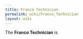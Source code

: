 ```yaml
---
title: Franco Technician
permalink: wiki/Franco_Technician
layout: wiki
---
```


The **Franco Technician** is
